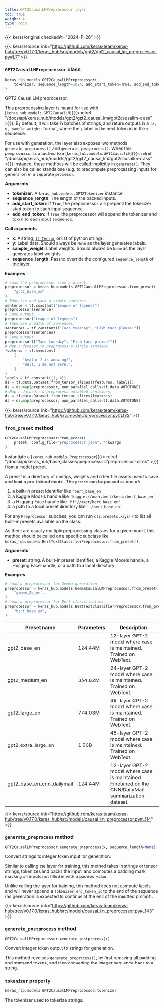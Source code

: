 ```yaml
---
title: GPT2CausalLMPreprocessor layer
toc: true
weight: 4
type: docs
---
```


{{< keras/original checkedAt="2024-11-26" >}}

{{< keras/source link="https://github.com/keras-team/keras-hub/tree/v0.17.0/keras_hub/src/models/gpt2/gpt2_causal_lm_preprocessor.py#L7" >}}

### `GPT2CausalLMPreprocessor` class

```python
keras_nlp.models.GPT2CausalLMPreprocessor(
    tokenizer, sequence_length=1024, add_start_token=True, add_end_token=True, **kwargs
)
```

GPT2 Causal LM preprocessor.

This preprocessing layer is meant for use with
[`keras_hub.models.GPT2CausalLM`]({{< relref "/docs/api/keras_hub/models/gpt2/gpt2_causal_lm#gpt2causallm-class" >}}). By default, it will take in batches of
strings, and return outputs in a `(x, y, sample_weight)` format, where the
`y` label is the next token id in the `x` sequence.

For use with generation, the layer also exposes two methods
`generate_preprocess()` and `generate_postprocess()`. When this preprocessor
is attached to a [`keras_hub.models.GPT2CausalLM`]({{< relref "/docs/api/keras_hub/models/gpt2/gpt2_causal_lm#gpt2causallm-class" >}}) instance, these methods
will be called implicitly in `generate()`. They can also be called
standalone (e.g. to precompute preprocessing inputs for generation in a
separate process).

**Arguments**

- **tokenizer**: A `keras_hub.models.GPT2Tokenizer` instance.
- **sequence_length**: The length of the packed inputs.
- **add_start_token**: If `True`, the preprocessor will prepend the tokenizer
  start token to each input sequence.
- **add_end_token**: If `True`, the preprocessor will append the tokenizer
  end token to each input sequence.

**Call arguments**

- **x**: A string, [`tf.Tensor`](https://www.tensorflow.org/api_docs/python/tf/Tensor) or list of python strings.
- **y**: Label data. Should always be `None` as the layer generates labels.
- **sample_weight**: Label weights. Should always be `None` as the layer
  generates label weights.
- **sequence_length**: Pass to override the configured `sequence_length` of
  the layer.

**Examples**

```python
# Load the preprocessor from a preset.
preprocessor = keras_hub.models.GPT2CausalLMPreprocessor.from_preset(
    "gpt2_base_en"
)
# Tokenize and pack a single sentence.
sentence = tf.constant("League of legends")
preprocessor(sentence)
# Same output.
preprocessor("League of legends")
# Tokenize a batch of sentences.
sentences = tf.constant(["Taco tuesday", "Fish taco please!"])
preprocessor(sentences)
# Same output.
preprocessor(["Taco tuesday", "Fish taco please!"])
# Map a dataset to preprocess a single sentence.
features = tf.constant(
    [
        "Avatar 2 is amazing!",
        "Well, I am not sure.",
    ]
)
labels = tf.constant([1, 0])
ds = tf.data.Dataset.from_tensor_slices((features, labels))
ds = ds.map(preprocessor, num_parallel_calls=tf.data.AUTOTUNE)
# Map a dataset to preprocess unlabled sentences.
ds = tf.data.Dataset.from_tensor_slices(features)
ds = ds.map(preprocessor, num_parallel_calls=tf.data.AUTOTUNE)
```

{{< keras/source link="https://github.com/keras-team/keras-hub/tree/v0.17.0/keras_hub/src/models/preprocessor.py#L132" >}}

### `from_preset` method

```python
GPT2CausalLMPreprocessor.from_preset(
    preset, config_file="preprocessor.json", **kwargs
)
```

Instantiate a [`keras_hub.models.Preprocessor`]({{< relref "/docs/api/keras_hub/base_classes/preprocessor#preprocessor-class" >}}) from a model preset.

A preset is a directory of configs, weights and other file assets used
to save and load a pre-trained model. The `preset` can be passed as
one of:

1. a built-in preset identifier like `'bert_base_en'`
2. a Kaggle Models handle like `'kaggle://user/bert/keras/bert_base_en'`
3. a Hugging Face handle like `'hf://user/bert_base_en'`
4. a path to a local preset directory like `'./bert_base_en'`

For any `Preprocessor` subclass, you can run `cls.presets.keys()` to
list all built-in presets available on the class.

As there are usually multiple preprocessing classes for a given model,
this method should be called on a specific subclass like
`keras_hub.models.BertTextClassifierPreprocessor.from_preset()`.

**Arguments**

- **preset**: string. A built-in preset identifier, a Kaggle Models
  handle, a Hugging Face handle, or a path to a local directory.

**Examples**

```python
# Load a preprocessor for Gemma generation.
preprocessor = keras_hub.models.GemmaCausalLMPreprocessor.from_preset(
    "gemma_2b_en",
)
# Load a preprocessor for Bert classification.
preprocessor = keras_hub.models.BertTextClassifierPreprocessor.from_preset(
    "bert_base_en",
)
```

| Preset name                | Parameters | Description                                                                                          |
| -------------------------- | ---------- | ---------------------------------------------------------------------------------------------------- |
| gpt2_base_en               | 124.44M    | 12-layer GPT-2 model where case is maintained. Trained on WebText.                                   |
| gpt2_medium_en             | 354.82M    | 24-layer GPT-2 model where case is maintained. Trained on WebText.                                   |
| gpt2_large_en              | 774.03M    | 36-layer GPT-2 model where case is maintained. Trained on WebText.                                   |
| gpt2_extra_large_en        | 1.56B      | 48-layer GPT-2 model where case is maintained. Trained on WebText.                                   |
| gpt2_base_en_cnn_dailymail | 124.44M    | 12-layer GPT-2 model where case is maintained. Finetuned on the CNN/DailyMail summarization dataset. |

{{< keras/source link="https://github.com/keras-team/keras-hub/tree/v0.17.0/keras_hub/src/models/causal_lm_preprocessor.py#L114" >}}

### `generate_preprocess` method

```python
GPT2CausalLMPreprocessor.generate_preprocess(x, sequence_length=None)
```

Convert strings to integer token input for generation.

Similar to calling the layer for training, this method takes in strings
or tensor strings, tokenizes and packs the input, and computes a padding
mask masking all inputs not filled in with a padded value.

Unlike calling the layer for training, this method does not compute
labels and will never append a `tokenizer.end_token_id` to the end of
the sequence (as generation is expected to continue at the end of the
inputted prompt).

{{< keras/source link="https://github.com/keras-team/keras-hub/tree/v0.17.0/keras_hub/src/models/causal_lm_preprocessor.py#L143" >}}

### `generate_postprocess` method

```python
GPT2CausalLMPreprocessor.generate_postprocess(x)
```

Convert integer token output to strings for generation.

This method reverses `generate_preprocess()`, by first removing all
padding and start/end tokens, and then converting the integer sequence
back to a string.

### `tokenizer` property

```python
keras_nlp.models.GPT2CausalLMPreprocessor.tokenizer
```

The tokenizer used to tokenize strings.
